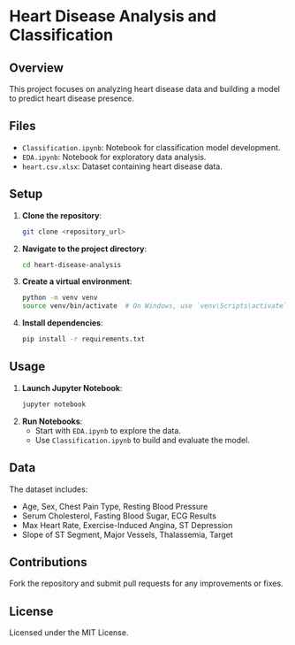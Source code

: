 
# Heart Disease Analysis and Classification

## Overview
This project focuses on analyzing heart disease data and building a model to predict heart disease presence.

## Files
- `Classification.ipynb`: Notebook for classification model development.
- `EDA.ipynb`: Notebook for exploratory data analysis.
- `heart.csv.xlsx`: Dataset containing heart disease data.

## Setup
1. **Clone the repository**:
    ```bash
    git clone <repository_url>
    ```
2. **Navigate to the project directory**:
    ```bash
    cd heart-disease-analysis
    ```
3. **Create a virtual environment**:
    ```bash
    python -m venv venv
    source venv/bin/activate  # On Windows, use `venv\Scripts\activate`
    ```
4. **Install dependencies**:
    ```bash
    pip install -r requirements.txt
    ```

## Usage
1. **Launch Jupyter Notebook**:
    ```bash
    jupyter notebook
    ```
2. **Run Notebooks**:
    - Start with `EDA.ipynb` to explore the data.
    - Use `Classification.ipynb` to build and evaluate the model.

## Data
The dataset includes:
- Age, Sex, Chest Pain Type, Resting Blood Pressure
- Serum Cholesterol, Fasting Blood Sugar, ECG Results
- Max Heart Rate, Exercise-Induced Angina, ST Depression
- Slope of ST Segment, Major Vessels, Thalassemia, Target

## Contributions
Fork the repository and submit pull requests for any improvements or fixes.

## License
Licensed under the MIT License.
